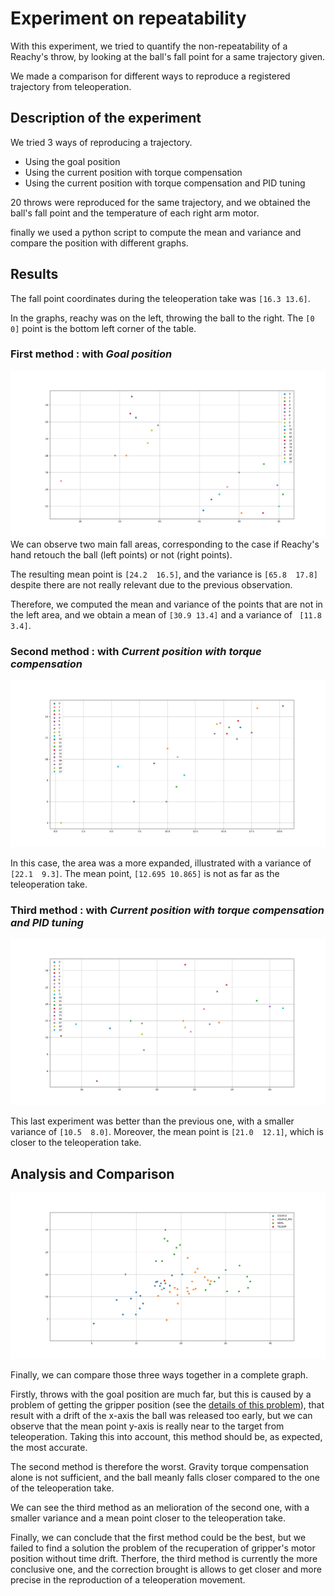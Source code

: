 # Experiment on repeatability

With this experiment, we tried to quantify the non-repeatability of a Reachy's throw, by looking at the ball's fall point for a same trajectory given.

We made a comparison for different ways to reproduce a registered trajectory from teleoperation.

## Description of the experiment

We tried 3 ways of reproducing a trajectory.
- Using the goal position 
- Using the current position with torque compensation
- Using the current position with torque compensation and PID tuning

20 throws were reproduced for the same trajectory, and we obtained the ball's fall point and the temperature of each right arm motor.

finally we used a python script to compute the mean and variance and compare the position with different graphs.

## Results

The fall point coordinates during the teleoperation take was `[16.3 13.6]`.

In the graphs, reachy was on the left, throwing the ball to the right. The `[0 0]` point is the bottom left corner of the table.

### First method : with *Goal position*

![alt text](../images/GOAL_POS_plot.png)
We can observe two main fall areas, corresponding to the case if Reachy's hand retouch the ball (left points) or not (right points).

The resulting mean point is `[24.2  16.5]`, and the variance is `[65.8  17.8]` despite there are not really relevant due to the previous observation.

Therefore, we computed the mean and variance of the points that are not in the left area, and we obtain a mean of `[30.9 13.4]` and a variance of ` [11.8  3.4]`.

### Second method : with *Current position with torque compensation*

![alt text](../images/COUPLE_plot.png)

In this case, the area was a more expanded, illustrated with a variance of `[22.1  9.3]`.
The mean point, `[12.695 10.865]` is not as far as the teleoperation take.

### Third method : with *Current position with torque compensation and PID tuning*

![alt text](../images/COUPLE_PID_plot.png)

This last experiment was better than the previous one, with a smaller variance of `[10.5  8.0]`.
Moreover, the mean point is `[21.0  12.1]`, which is closer to the teleoperation take.

## Analysis and Comparison

![alt text](../images/All_plot.png)

Finally, we can compare those three ways together in a complete graph.

Firstly, throws with the goal position are much far, but this is caused by a problem of getting the gripper position (see the [details of this problem](../developer/GoalPosition.md)), that result with a drift of the x-axis
the ball was released too early, but we can observe that the mean point y-axis is really near to the target from teleoperation.
Taking this into account, this method should be, as expected, the most accurate.

The second method is therefore the worst. Gravity torque compensation alone is not sufficient, and the ball meanly falls closer compared to the one of the teleoperation take.

We can see the third method as an melioration of the second one, with a smaller variance and a mean point closer to the teleoperation take. 

Finally, we can conclude that the first method could be the best, but we failed to find a solution the problem of the recuperation of gripper's motor position without time drift.
Therfore, the third method is currently the more conclusive one, and the correction brought is allows to get closer and more precise in the reproduction of a teleoperation movement.
